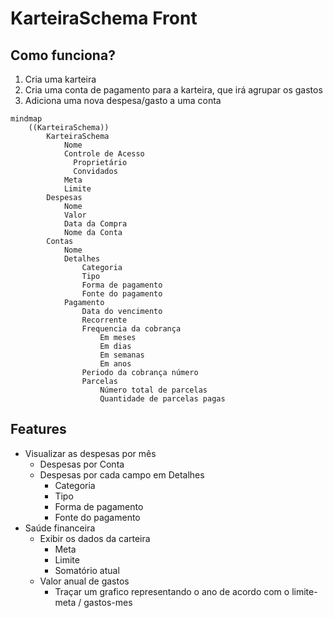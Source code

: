 # KarteiraSchema Front

## Como funciona?

1. Cria uma karteira
2. Cria uma conta de pagamento para a karteira, que irá agrupar os gastos
2. Adiciona uma nova despesa/gasto a uma conta


```mermaid
mindmap
    ((KarteiraSchema))
        KarteiraSchema
            Nome
            Controle de Acesso
              Proprietário
              Convidados
            Meta
            Limite
        Despesas
            Nome
            Valor
            Data da Compra
            Nome da Conta
        Contas
            Nome
            Detalhes
                Categoria
                Tipo
                Forma de pagamento
                Fonte do pagamento
            Pagamento
                Data do vencimento
                Recorrente
                Frequencia da cobrança
                    Em meses
                    Em dias
                    Em semanas
                    Em anos
                Periodo da cobrança número
                Parcelas
                    Número total de parcelas
                    Quantidade de parcelas pagas
```

## Features

- Visualizar as despesas por mês
  - Despesas por Conta
  - Despesas por cada campo em Detalhes
    - Categoria
    - Tipo
    - Forma de pagamento
    - Fonte do pagamento
- Saúde financeira
  - Exibir os dados da carteira
    - Meta
    - Limite
    - Somatório atual
  - Valor anual de gastos
    - Traçar um grafico representando o ano de acordo com o limite-meta / gastos-mes